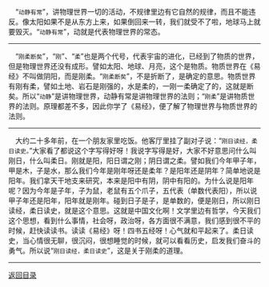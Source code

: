 &emsp;“``动静有常``”，讲物理世界一切的活动，不规律里边有它自然的规律，而且不能违反。像太阳如果不是从东方上来，如果倒回来一转，我们就受不了啦，地球马上就要毁灭。“``动静有常``”，动就是代表物理世界的常态。
___
&emsp;“``刚柔断矣``”，“``刚``”、“``柔``”也是两个代号，代表宇宙的进化，已经到了物质的世界，但是物理世界还没有成形。譬如太阳、地球、月亮，这个是物质。物质世界在《易经》不叫做阴阳，而是刚柔。“``刚柔断矣``”，不是折断了，是确定的意思。物质世界有刚有柔，譬如土地、岩石是刚强的，水是柔的，一刚一柔确定了的，这就是断矣。所以“``动静``”是讲物理世界，动静有常是讲物理世界的法则；“``刚柔``”是讲物质世界的法则。原理都差不多，因此你学了《易经》，便了解了物理世界与物质世界的法则。
___
&emsp;大约二十多年前，在一个朋友家里吃饭。他客厅里挂了副对子说：“``刚日读经，柔日读史。``”大家看了都说这个字写得好呀！我说字写得是好，大家不好意思问什么叫刚日，什么叫柔日。刚就是阳，阳日谓之刚；阴日谓之柔。譬如我们今年甲子年，甲是木，子是水，那么我们今年是刚年呀还是柔年？是阳年还是阴年？简单地说是阳年。我们拿天干地支来研究，本来是阳中有阴，阴中有阳的。为什么说是阳年呢？因为今年是子年，子为鼠，老鼠有五个爪子，五代表（单数代表阳），所以说甲子年还是阳年，阳年就是刚年。碰到日子是子，是单数的，便是刚日，所以刚日读经，柔日读史，就是这个意思。这就是中国文化啊！文学里边有哲学，今天我们这个思想，看到什么事情，社会呀，政治呀，各方面很不满意，我们感到很不平的时候，赶快读读书。读读《易经》呀！四书五经呀！心气就和平起来了。柔日读史，当心情很无聊，很沉闷，很想睡觉的时候，就可以看看历史，启发我们奋斗的勇气。所以说“``刚日读经，柔日读史``”，这是关于刚柔的道理。
___
[返回目录](../../master/README.md#目录)